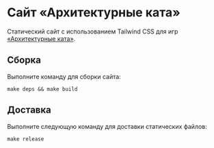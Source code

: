 # Сайт «Архитектурные ката»

Статический сайт с использованием Tailwind CSS для игр [«Архитектурные ката»](https://architecturalkatas.ru/).

## Сборка

Выполните команду для сборки сайта:

```
make deps && make build
```

## Доставка

Выполните следующую команду для доставки статических файлов:

```
make release
```